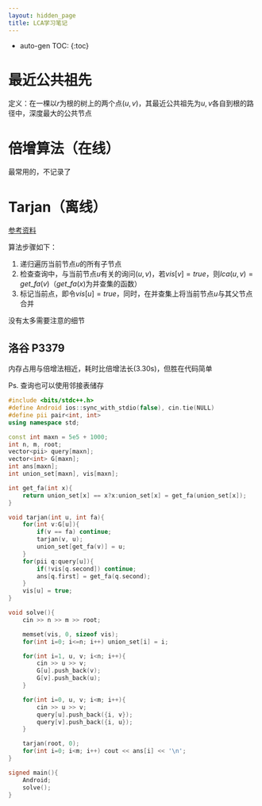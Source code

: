 ```yaml
---
layout: hidden_page
title: LCA学习笔记
---
```


* auto-gen TOC:
{:toc}


# 最近公共祖先

定义：在一棵以$r$为根的树上的两个点$(u,v)$，其最近公共祖先为$u,v$各自到根的路径中，深度最大的公共节点



# 倍增算法（在线）

最常用的，不记录了



# Tarjan（离线）

[参考资料](https://www.cnblogs.com/JVxie/p/4854719.html)

算法步骤如下：

1.  递归遍历当前节点$u$的所有子节点
2.  检查查询中，与当前节点$u$有关的询问$(u,v)$，若$vis[v]=true$，则$lca(u,v)=get\_fa(v)$（$get\_fa(x)$为并查集的函数）
3.  标记当前点，即令$vis[u]=true$，同时，在并查集上将当前节点$u$与其父节点合并

没有太多需要注意的细节



## 洛谷 P3379

内存占用与倍增法相近，耗时比倍增法长($3.30$s)，但胜在代码简单

Ps. 查询也可以使用邻接表储存

```c++
#include <bits/stdc++.h>
#define Android ios::sync_with_stdio(false), cin.tie(NULL)
#define pii pair<int, int>  
using namespace std;

const int maxn = 5e5 + 1000;
int n, m, root;
vector<pii> query[maxn];
vector<int> G[maxn];
int ans[maxn];
int union_set[maxn], vis[maxn];

int get_fa(int x){
    return union_set[x] == x?x:union_set[x] = get_fa(union_set[x]);
}

void tarjan(int u, int fa){
    for(int v:G[u]){
        if(v == fa) continue;
        tarjan(v, u);
        union_set[get_fa(v)] = u;
    }
    for(pii q:query[u]){
        if(!vis[q.second]) continue;
        ans[q.first] = get_fa(q.second);
    }
    vis[u] = true;
}

void solve(){
    cin >> n >> m >> root;

    memset(vis, 0, sizeof vis);
    for(int i=0; i<=n; i++) union_set[i] = i;

    for(int i=1, u, v; i<n; i++){
        cin >> u >> v;
        G[u].push_back(v);
        G[v].push_back(u);
    }

    for(int i=0, u, v; i<m; i++){
        cin >> u >> v;
        query[u].push_back({i, v});
        query[v].push_back({i, u});
    }

    tarjan(root, 0);
    for(int i=0; i<m; i++) cout << ans[i] << '\n';
}

signed main(){
    Android;
    solve();
}
```



